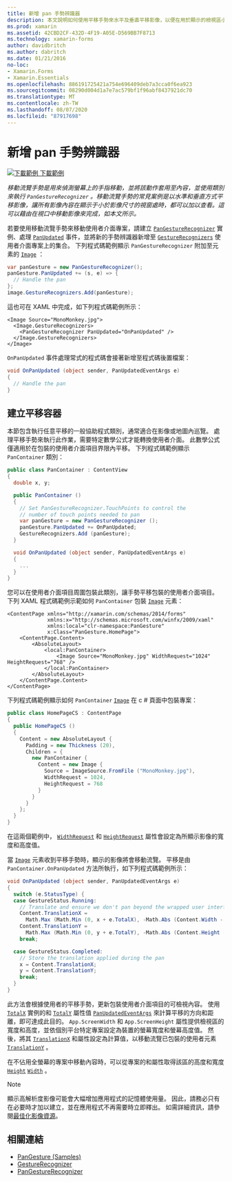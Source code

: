 ```yaml
---
title: 新增 pan 手勢辨識器
description: 本文說明如何使用平移手勢來水平及垂直平移影像，以便在用於顯示的檢視區小於影像大小時，可檢視所有影像內容。
ms.prod: xamarin
ms.assetid: 42CBD2CF-432D-4F19-A05E-D569BB7F8713
ms.technology: xamarin-forms
author: davidbritch
ms.author: dabritch
ms.date: 01/21/2016
no-loc:
- Xamarin.Forms
- Xamarin.Essentials
ms.openlocfilehash: 886191725421a754e696409deb7a3cca0f6ea923
ms.sourcegitcommit: 08290d004d1a7e7ac579bf1f96abf8437921dc70
ms.translationtype: MT
ms.contentlocale: zh-TW
ms.lasthandoff: 08/07/2020
ms.locfileid: "87917698"
---
```

# <a name="add-a-pan-gesture-recognizer"></a>新增 pan 手勢辨識器

[![下載範例](~/media/shared/download.png) 下載範例](https://docs.microsoft.com/samples/xamarin/xamarin-forms-samples/workingwithgestures-pangesture)

_移動流覽手勢是用來偵測螢幕上的手指移動，並將該動作套用至內容，並使用類別來執行 `PanGestureRecognizer` 。移動流覽手勢的常見案例是以水準和垂直方式平移影像，讓所有影像內容在顯示于小於影像尺寸的視窗處時，都可以加以查看。這可以藉由在視口中移動影像來完成，如本文所示。_

若要使用移動流覽手勢來移動使用者介面專案，請建立 [`PanGestureRecognizer`](xref:Xamarin.Forms.PanGestureRecognizer) 實例、處理 [`PanUpdated`](xref:Xamarin.Forms.PanGestureRecognizer.PanUpdated) 事件，並將新的手勢辨識器新增至 [`GestureRecognizers`](xref:Xamarin.Forms.View.GestureRecognizers) 使用者介面專案上的集合。 下列程式碼範例顯示 `PanGestureRecognizer` 附加至元素的 [`Image`](xref:Xamarin.Forms.Image) ：

```csharp
var panGesture = new PanGestureRecognizer();
panGesture.PanUpdated += (s, e) => {
  // Handle the pan
};
image.GestureRecognizers.Add(panGesture);
```

這也可在 XAML 中完成，如下列程式碼範例所示：

```xaml
<Image Source="MonoMonkey.jpg">
  <Image.GestureRecognizers>
    <PanGestureRecognizer PanUpdated="OnPanUpdated" />
  </Image.GestureRecognizers>
</Image>
```

`OnPanUpdated` 事件處理常式的程式碼會接著新增至程式碼後置檔案：

```csharp
void OnPanUpdated (object sender, PanUpdatedEventArgs e)
{
  // Handle the pan
}
```

## <a name="creating-a-pan-container"></a>建立平移容器

本節包含執行任意平移的一般協助程式類別，通常適合在影像或地圖內巡覽。 處理平移手勢來執行此作業，需要特定數學公式才能轉換使用者介面。 此數學公式僅適用於在包裝的使用者介面項目界限內平移。 下列程式碼範例顯示 `PanContainer` 類別：

```csharp
public class PanContainer : ContentView
{
  double x, y;

  public PanContainer ()
  {
    // Set PanGestureRecognizer.TouchPoints to control the
    // number of touch points needed to pan
    var panGesture = new PanGestureRecognizer ();
    panGesture.PanUpdated += OnPanUpdated;
    GestureRecognizers.Add (panGesture);
  }

  void OnPanUpdated (object sender, PanUpdatedEventArgs e)
  {
    ...
  }
}
```

您可以在使用者介面項目周圍包裝此類別，讓手勢平移包裝的使用者介面項目。 下列 XAML 程式碼範例示範如何 `PanContainer` 包裝 [`Image`](xref:Xamarin.Forms.Image) 元素：

```xaml
<ContentPage xmlns="http://xamarin.com/schemas/2014/forms"
             xmlns:x="http://schemas.microsoft.com/winfx/2009/xaml"
             xmlns:local="clr-namespace:PanGesture"
             x:Class="PanGesture.HomePage">
    <ContentPage.Content>
        <AbsoluteLayout>
            <local:PanContainer>
                <Image Source="MonoMonkey.jpg" WidthRequest="1024" HeightRequest="768" />
            </local:PanContainer>
        </AbsoluteLayout>
    </ContentPage.Content>
</ContentPage>
```

下列程式碼範例顯示如何 `PanContainer` [`Image`](xref:Xamarin.Forms.Image) 在 c # 頁面中包裝專案：

```csharp
public class HomePageCS : ContentPage
{
  public HomePageCS ()
  {
    Content = new AbsoluteLayout {
      Padding = new Thickness (20),
      Children = {
        new PanContainer {
          Content = new Image {
            Source = ImageSource.FromFile ("MonoMonkey.jpg"),
            WidthRequest = 1024,
            HeightRequest = 768
          }
        }
      }
    };
  }
}
```

在這兩個範例中， [`WidthRequest`](xref:Xamarin.Forms.VisualElement.WidthRequest) 和 [`HeightRequest`](xref:Xamarin.Forms.VisualElement.HeightRequest) 屬性會設定為所顯示影像的寬度和高度值。

當 [`Image`](xref:Xamarin.Forms.Image) 元素收到平移手勢時，顯示的影像將會移動流覽。 平移是由 `PanContainer.OnPanUpdated` 方法所執行，如下列程式碼範例所示：

```csharp
void OnPanUpdated (object sender, PanUpdatedEventArgs e)
{
  switch (e.StatusType) {
  case GestureStatus.Running:
    // Translate and ensure we don't pan beyond the wrapped user interface element bounds.
    Content.TranslationX =
      Math.Max (Math.Min (0, x + e.TotalX), -Math.Abs (Content.Width - App.ScreenWidth));
    Content.TranslationY =
      Math.Max (Math.Min (0, y + e.TotalY), -Math.Abs (Content.Height - App.ScreenHeight));
    break;

  case GestureStatus.Completed:
    // Store the translation applied during the pan
    x = Content.TranslationX;
    y = Content.TranslationY;
    break;
  }
}
```

此方法會根據使用者的平移手勢，更新包裝使用者介面項目的可檢視內容。 使用 [`TotalX`](xref:Xamarin.Forms.PanUpdatedEventArgs.TotalX) 實例的和 [`TotalY`](xref:Xamarin.Forms.PanUpdatedEventArgs.TotalY) 屬性值 [`PanUpdatedEventArgs`](xref:Xamarin.Forms.PanUpdatedEventArgs) 來計算平移的方向和距離，即可達成此目的。 `App.ScreenWidth` 和 `App.ScreenHeight` 屬性提供檢視區的寬度和高度，並依個別平台特定專案設定為裝置的螢幕寬度和螢幕高度值。 然後，將其 [`TranslationX`](xref:Xamarin.Forms.VisualElement.TranslationX) 和屬性設定為計算值，以移動流覽已包裝的使用者元素 [`TranslationY`](xref:Xamarin.Forms.VisualElement.TranslationY) 。

在不佔用全螢幕的專案中移動內容時，可以從專案的和屬性取得該區的高度和寬度 [`Height`](xref:Xamarin.Forms.VisualElement.Height) [`Width`](xref:Xamarin.Forms.VisualElement.Width) 。

> [!NOTE]
> 顯示高解析度影像可能會大幅增加應用程式的記憶體使用量。 因此，請務必只有在必要時才加以建立，並在應用程式不再需要時立即釋出。 如需詳細資訊，請參閱[最佳化影像資源](~/xamarin-forms/deploy-test/performance.md#optimize-image-resources)。

## <a name="related-links"></a>相關連結

- [PanGesture (Samples)](https://docs.microsoft.com/samples/xamarin/xamarin-forms-samples/workingwithgestures-pangesture)
- [GestureRecognizer](xref:Xamarin.Forms.GestureRecognizer)
- [PanGestureRecognizer](xref:Xamarin.Forms.PanGestureRecognizer)
